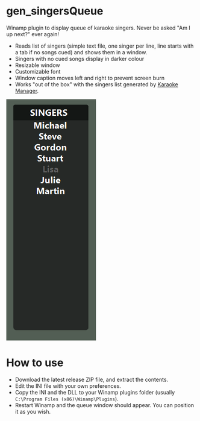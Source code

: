 # gen_singersQueue
Winamp plugin to display queue of karaoke singers. Never be asked "Am I up next?" ever again!
* Reads list of singers (simple text file, one singer per line, line starts with a tab if no songs cued) and shows them in a window.
* Singers with no cued songs display in darker colour
* Resizable window
* Customizable font
* Window caption moves left and right to prevent screen burn
* Works "out of the box" with the singers list generated by [Karaoke Manager](https://github.com/peeveen/karaokemanager).

![SingersQueue](/media/singersQueueScreenshot.png)

# How to use

- Download the latest release ZIP file, and extract the contents.
- Edit the INI file with your own preferences.
- Copy the INI and the DLL to your Winamp plugins folder (usually `C:\Program Files (x86)\Winamp\Plugins`).
- Restart Winamp and the queue window should appear. You can position it as you wish.
